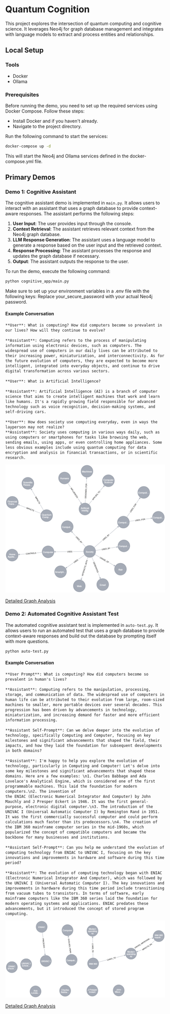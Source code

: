 # Quantum Cognition

This project explores the intersection of quantum computing and cognitive science. It leverages Neo4j for graph database management and integrates with language models to extract and process entities and relationships.


## Local Setup
### Tools
 - Docker
 - Ollama

### Prerequisites
Before running the demo, you need to set up the required services using Docker Compose. Follow these steps:

- Install Docker and if you haven't already.
- Navigate to the project directory.

Run the following command to start the services:

```bash
docker-compose up -d
```
This will start the Neo4j and Ollama services defined in the docker-compose.yml file.

## Primary Demos

### Demo 1: Cognitive Assistant

The cognitive assistant demo is implemented in `main.py`. It allows users to interact with an assistant that uses a graph database to provide context-aware responses. The assistant performs the following steps:

1. **User Input**: The user provides input through the console.
2. **Context Retrieval**: The assistant retrieves relevant context from the Neo4j graph database.
3. **LLM Response Generation**: The assistant uses a language model to generate a response based on the user input and the retrieved context.
4. **Response Processing**: The assistant processes the response and updates the graph database if necessary.
5. **Output**: The assistant outputs the response to the user.

To run the demo, execute the following command:

```bash
python cognitive_app/main.py
```

Make sure to set up your environment variables in a .env file with the following keys:
Replace your_secure_password with your actual Neo4j password.

#### Example Conversation
```plaintext
**User**: What is computing? How did computers become so prevalent in our lives? How will they continue to evolve?

**Assistant**: Computing refers to the process of manipulating information using electronic devices, such as computers. The widespread use of computers in our daily lives can be attributed to their increasing power, miniaturization, and interconnectivity. As for the future evolution of computers, they are expected to become more intelligent, integrated into everyday objects, and continue to drive digital transformation across various sectors.

**User**: What is Artificial Intelligence?

**Assistant**: Artificial Intelligence (AI) is a branch of computer science that aims to create intelligent machines that work and learn 
like humans. It's a rapidly growing field responsible for advanced technology such as voice recognition, decision-making systems, and self-driving cars.

**User**: How does society use computing everyday, even in ways the layperson may not realize?
**Assistant**: Society uses computing in various ways daily, such as using computers or smartphones for tasks like browsing the web, sending emails, using apps, or even controlling home appliances. Some less obvious examples include using quantum computing for data encryption and analysis in financial transactions, or in scientific research.
```

![Graph Output](docs/demo1/graph.png)

[Detailed Graph Analysis](reports/graph_metrics_report_2024-11-10_21-31-50.txt)

### Demo 2: Automated Cognitive Assistant Test

The automated cognitive assistant test is implemented in `auto-test.py`. It allows users to run an automated test that uses a graph database to provide context-aware responses and build out the database by prompting itself with more questions.

```bash
python auto-test.py
```

#### Example Conversation
```plaintext
**User Prompt**: What is computing? How did computers become so prevalent in human's lives?

**Assistant**: Computing refers to the manipulation, processing, storage, and communication of data. The widespread use of computers in human life can be attributed to their evolution from large, room-sized machines to smaller, more portable devices over several decades. This progression has been driven by advancements in technology, miniaturization, and increasing demand for faster and more efficient information processing.

**Assistant Self-Prompt**: Can we delve deeper into the evolution of technology, specifically Computing and Computer, focusing on key milestones and significant advancements that shaped the field, their impacts, and how they laid the foundation for subsequent developments in both domains?

**Assistant**: I'm happy to help you explore the evolution of technology, particularly in Computing and Computer! Let's delve into some key milestones and significant advancements that shaped these domains. Here are a few examples: \n1. Charles Babbage and Ada Lovelace's Analytical Engine, which is considered one of the first programmable machines. This laid the foundation for modern computers.\n2. The invention of 
the ENIAC (Electronic Numerical Integrator And Computer) by John Mauchly and J Presper Eckert in 1946. It was the first general-purpose, electronic digital computer.\n3. The introduction of the UNIVAC I (Universal Automatic Computer I) by Remington Rand in 1951. It was the first commercially successful computer and could perform calculations much faster than its predecessors.\n4. The creation of the IBM 360 mainframe computer series in the mid-1960s, which popularized the concept of compatible computers and became the backbone for many businesses and institutions.

**Assistant Self-Prompt**: Can you help me understand the evolution of computing technology from ENIAC to UNIVAC I, focusing on the key innovations and improvements in hardware and software during this time period?

**Assistant**: The evolution of computing technology began with ENIAC (Electronic Numerical Integrator And Computer), which was followed by the UNIVAC I (Universal Automatic Computer I). The key innovations and improvements in hardware during this time period include transitioning from vacuum tubes to transistors. In terms of software, early mainframe computers like the IBM 360 series laid the foundation for modern operating systems and applications. ENIAC predates these advancements, but it introduced the concept of stored program computing.
```

![Graph Output](docs/demo2/graph.png)

[Detailed Graph Analysis](reports/graph_metrics_report_2024-11-10_21-51-53.txt)

